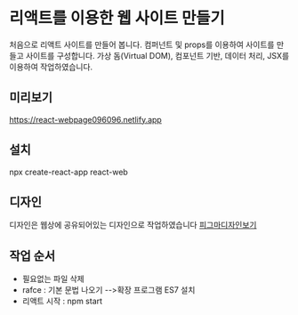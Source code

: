 # 리액트를 이용한 웹 사이트 만들기
처음으로 리액트 사이트를 만들어 봅니다. 컴퍼넌트 및 props를 이용하여 사이트를 만들고 사이트를 구성합니다. 가상 돔(Virtual DOM), 컴포넌트 기반, 데이터 처리, JSX를 이용하여 작업하였습니다.

## 미리보기
https://react-webpage096096.netlify.app
## 설치
npx create-react-app react-web

## 디자인
디자인은 웹상에 공유되어있는 디자인으로 작업하였습니다 [피그마디자인보기](https://www.figma.com/file/DIOwTv7NKG9jjQdD3sVX1C/%EC%9B%B9%EC%82%AC%EC%9D%B4%ED%8A%B8-%EB%A7%8C%EB%93%A4%EA%B8%B0?type=design&node-id=104-184&mode=design)

## 작업 순서
- 필요없는 파일 삭제
- rafce : 기본 문법 나오기 -->확장 프로그램 ES7 설치
- 리액트 시작 : npm start

